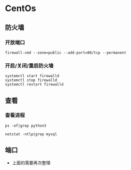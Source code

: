 # CentOs

## 防火墙

### 开放端口

```text
firewall-cmd --zone=public --add-port=80/tcp --permanent
```

### 开启/关闭/重启防火墙

```text
systemctl start firewalld
systemctl stop firewalld
systemctl restart firewalld
```

## 查看

### 查看进程

```text
ps -ef|grep python3
```

```text
netstat -ntlp|grep mysql
```

## 端口

* 上面的需要再次整理

